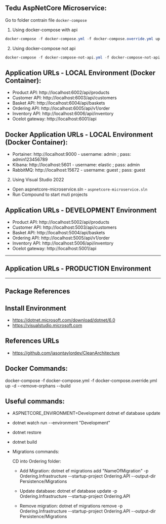 ## Tedu AspNetCore Microservice:

Go to folder contrain file `docker-compose`

1. Using docker-compose with api
```Powershell
docker-compose -f docker-compose.yml -f docker-compose.override.yml up -d --remove-orphans --build
```

2. Using docker-compose not api
```Powershell
docker-compose -f docker-compose-not-api.yml -f docker-compose-not-api.override.yml up -d --remove-orphans --build
```


## Application URLs - LOCAL Environment (Docker Container):

- Product API: http://localhost:6002/api/products
- Customer API: http://localhost:6003/api/customers
- Basket API: http://localhost:6004/api/baskets
- Ordering API: http://localhost:6005/api/v1/order
- Inventory API: http://localhost:6006/api/inventory
- Ocelot gateway: http://localhost:6001/api

## Docker Application URLs - LOCAL Environment (Docker Container):

- Portainer: http://localhost:9000 - username: admin ; pass: admin123456789
- Kibana: http://localhost:5601 - username: elastic ; pass: admin
- RabbitMQ: http://localhost:15672 - username: guest ; pass: guest

2. Using Visual Studio 2022
- Open aspnetcore-microservice.sln - `aspnetcore-microservice.sln`
- Run Compound to start muti projects

## Application URLs - DEVELOPMENT Environment
- Product API: http://localhost:5002/api/products
- Customer API: http://localhost:5003/api/customers
- Basket API: http://localhost:5004/api/baskets
- Ordering API: http://localhost:5005/api/v1/order
- Inventory API: http://localhost:5006/api/inventory
- Ocelot gateway: http://localhost:5001/api

------------
## Application URLs - PRODUCTION Environment

------------

## Package References

## Install Environment

- https://dotnet.microsoft.com/download/dotnet/6.0
- https://visualstudio.microsoft.com

## References URLs 
- https://github.com/jasontaylordev/CleanArchitecture


## Docker Commands:

docker-compose -f docker-compose.yml -f docker-compose.override.yml up -d --remove-orphans --build

## Useful commands:

- ASPNETCORE_ENVIRONMENT=Development dotnet ef database update
- dotnet watch run --environment "Development"
- dotnet restore
- dotnet build
- Migrations commands:

    CD into Ordering folder: 
    -   Add Migration: dotnet ef migrations add "NameOfMigration" -p Ordering.Infrastructure --startup-project Ordering.API --output-dir Persistence/Migrations

    -   Update database: dotnet ef database update -p Ordering.Infrastructure --startup-project Ordering.API

    -   Remove migration: dotnet ef migrations remove -p Ordering.Infrastructure --startup-project Ordering.API --output-dir Persistence/Migrations
